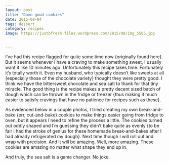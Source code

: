 ```yaml
---
layout: post
title: "Damn good cookies"
date: 2015-08-04
tags: dessert
category: recipes
image: https://justbfresh.files.wordpress.com/2015/08/img_5505.jpg


---
```

I’ve had this recipe flagged for quite some time now {originally found here}. But it seems whenever I have a craving to make something sweet, I usually want it like 10 minutes ago. Unfortunately this recipe takes time. Fortunately it’s totally worth it. Even my husband, who typically doesn’t like sweets at all {especially those of the chocolate variety} thought they were pretty good. I think we have the bittersweet chocolate and sea salt to thank for that tiny miracle. The good thing is the recipe makes a pretty decent sized batch of dough which can be thrown in the fridge or freezer {thus making it much easier to satisfy cravings that have no patience for recipes such as these}.

As evidenced below in a couple photos, I tried creating my own break-and-bake {err, cut-and-bake} cookies to make things easier going from fridge to oven, but it appears I need to refine the process a little. The cookies turned out oddly shaped and I’m guessing they didn’t bake quite as evenly {to be fair I had the stroke of genius for these homemade break-and-bakes after I had already refrigerated my dough}. Next time though I will roll out and wrap with precision. And it will be amazing. Well, more amazing. These cookies are amazing no matter what shape they end up in.

And truly, the sea salt is a game changer. No joke.